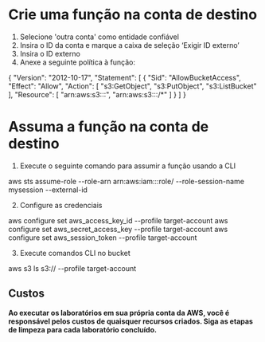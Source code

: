 # Crie uma função na conta de destino

1. Selecione 'outra conta' como entidade confiável
2. Insira o ID da conta e marque a caixa de seleção ‘Exigir ID externo’
3. Insira o ID externo
4. Anexe a seguinte política à função:

{
    "Version": "2012-10-17",
    "Statement": [
        {
            "Sid": "AllowBucketAccess",
            "Effect": "Allow",
            "Action": [
                "s3:GetObject",
                "s3:PutObject",
                "s3:ListBucket"
            ],
            "Resource": [
                "arn:aws:s3:::<bucket-name>",
                "arn:aws:s3:::<bucket-name>/*"
            ]
        }
    ]
}

# Assuma a função na conta de destino

1. Execute o seguinte comando para assumir a função usando a CLI

aws sts assume-role --role-arn arn:aws:iam::<target-account-id>:role/<role-name> --role-session-name mysession --external-id <external-id>

2. Configure as credenciais

aws configure set aws_access_key_id <access-key-id> --profile target-account
aws configure set aws_secret_access_key <secret-access-key> --profile target-account
aws configure set aws_session_token <session-token> --profile target-account

3. Execute comandos CLI no bucket

aws s3 ls s3://<bucket-name> --profile target-account

## Custos
**Ao executar os laboratórios em sua própria conta da AWS,
você é responsável pelos custos de quaisquer recursos criados. Siga as etapas de limpeza para cada laboratório concluído.**


